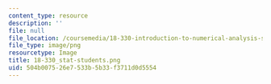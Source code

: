 ```yaml
---
content_type: resource
description: ''
file: null
file_location: /coursemedia/18-330-introduction-to-numerical-analysis-spring-2012/504b007526e7533b5b33f3711d0d5554_18-330_stat-students.png
file_type: image/png
resourcetype: Image
title: 18-330_stat-students.png
uid: 504b0075-26e7-533b-5b33-f3711d0d5554
---
```

